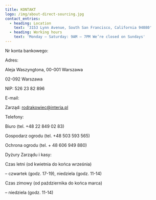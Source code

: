 ```yaml
---
title: KONTAKT
logo: /img/about-direct-sourcing.jpg
contact_entries:
  - heading: Location
    text: '3153 Lynn Avenue, South San Francisco, California 94080'
  - heading: Working hours
    text: 'Monday – Saturday: 9AM – 7PM We’re closed on Sundays'
---
```

Nr konta bankowego:  



Adres:

Aleja Waszyngtona, 00-001 Warszawa

02-092 Warszawa



NIP: 526 23 82 896



E-mail:

Zarząd: rodrakowiec@interia.pl



Telefony:

Biuro (tel. +48 22 849 02 83)



Gospodarz ogrodu (tel. +48 503 593 565)



Ochrona ogrodu (tel. + 48 606 949 880)



Dyżury Zarządu i kasy: 

Czas letni (od kwietnia do końca września)



– czwartek (godz. 17-19), niedziela (godz. 11-14)



Czas zimowy (od października do końca marca)



– niedziela (godz. 11-14)
